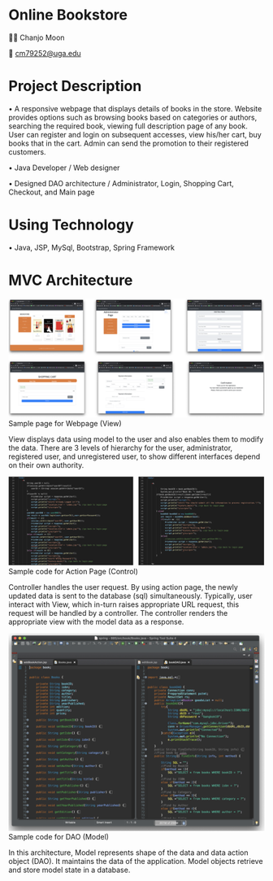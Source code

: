 # Online Bookstore

👨‍🔧 Chanjo Moon

📧 cm79252@uga.edu



# Project Description

• A responsive webpage that displays details of books in the store. 
Website provides options such as browsing books based on categories or authors, 
searching the required book, viewing full description page of any book. 
User can register and login on subsequent accesses, view his/her cart, buy books that in the cart. 
Admin can send the promotion to their registered customers.

• Java Developer / Web designer

• Designed DAO architecture / Administrator, Login, Shopping Cart, Checkout, and Main page

# Using Technology
• Java, JSP, MySql, Bootstrap, Spring Framework

# MVC Architecture

![view](./WebContent/img/img1.png)
Sample page for Webpage (View)


View displays data using model to the user and also enables them to modify the data. 
There are 3 levels of hierarchy for the user, administrator, registered user, and unregistered user, 
to show different interfaces depend on their own authority.


![control](./WebContent/img/img2.png)
Sample code for Action Page (Control)


Controller handles the user request. By using action page, the newly updated data is sent to the database (sql) simultaneously. 
Typically, user interact with View, which in-turn raises appropriate URL request, this request will be handled by a controller. 
The controller renders the appropriate view with the model data as a response.


![model](./WebContent/img/img3.png)
Sample code for DAO (Model)


In this architecture, Model represents shape of the data and data action object (DAO). 
It maintains the data of the application. Model objects retrieve and store model state in a database.
